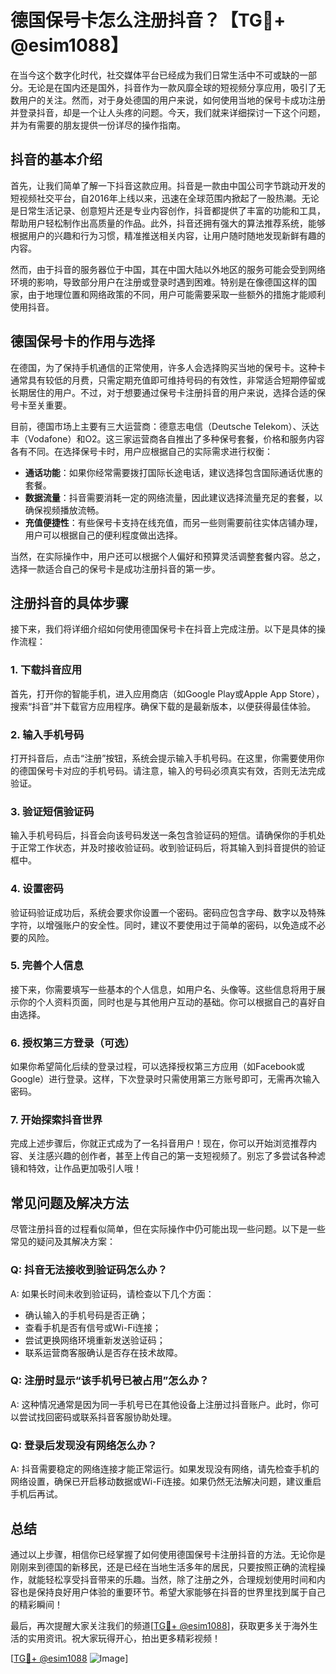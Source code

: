 # 德国保号卡怎么注册抖音？【TG💪+ @esim1088】

在当今这个数字化时代，社交媒体平台已经成为我们日常生活中不可或缺的一部分。无论是在国内还是国外，抖音作为一款风靡全球的短视频分享应用，吸引了无数用户的关注。然而，对于身处德国的用户来说，如何使用当地的保号卡成功注册并登录抖音，却是一个让人头疼的问题。今天，我们就来详细探讨一下这个问题，并为有需要的朋友提供一份详尽的操作指南。

## 抖音的基本介绍

首先，让我们简单了解一下抖音这款应用。抖音是一款由中国公司字节跳动开发的短视频社交平台，自2016年上线以来，迅速在全球范围内掀起了一股热潮。无论是日常生活记录、创意短片还是专业内容创作，抖音都提供了丰富的功能和工具，帮助用户轻松制作出高质量的作品。此外，抖音还拥有强大的算法推荐系统，能够根据用户的兴趣和行为习惯，精准推送相关内容，让用户随时随地发现新鲜有趣的内容。

然而，由于抖音的服务器位于中国，其在中国大陆以外地区的服务可能会受到网络环境的影响，导致部分用户在注册或登录时遇到困难。特别是在像德国这样的国家，由于地理位置和网络政策的不同，用户可能需要采取一些额外的措施才能顺利使用抖音。

## 德国保号卡的作用与选择

在德国，为了保持手机通信的正常使用，许多人会选择购买当地的保号卡。这种卡通常具有较低的月费，只需定期充值即可维持号码的有效性，非常适合短期停留或长期居住的用户。不过，对于想要通过保号卡注册抖音的用户来说，选择合适的保号卡至关重要。

目前，德国市场上主要有三大运营商：德意志电信（Deutsche Telekom）、沃达丰（Vodafone）和O2。这三家运营商各自推出了多种保号套餐，价格和服务内容各有不同。在选择保号卡时，用户应根据自己的实际需求进行权衡：

- **通话功能**：如果你经常需要拨打国际长途电话，建议选择包含国际通话优惠的套餐。
- **数据流量**：抖音需要消耗一定的网络流量，因此建议选择流量充足的套餐，以确保视频播放流畅。
- **充值便捷性**：有些保号卡支持在线充值，而另一些则需要前往实体店铺办理，用户可以根据自己的便利程度做出选择。

当然，在实际操作中，用户还可以根据个人偏好和预算灵活调整套餐内容。总之，选择一款适合自己的保号卡是成功注册抖音的第一步。

## 注册抖音的具体步骤

接下来，我们将详细介绍如何使用德国保号卡在抖音上完成注册。以下是具体的操作流程：

### 1. 下载抖音应用

首先，打开你的智能手机，进入应用商店（如Google Play或Apple App Store），搜索“抖音”并下载官方应用程序。确保下载的是最新版本，以便获得最佳体验。

### 2. 输入手机号码

打开抖音后，点击“注册”按钮，系统会提示输入手机号码。在这里，你需要使用你的德国保号卡对应的手机号码。请注意，输入的号码必须真实有效，否则无法完成验证。

### 3. 验证短信验证码

输入手机号码后，抖音会向该号码发送一条包含验证码的短信。请确保你的手机处于正常工作状态，并及时接收验证码。收到验证码后，将其输入到抖音提供的验证框中。

### 4. 设置密码

验证码验证成功后，系统会要求你设置一个密码。密码应包含字母、数字以及特殊字符，以增强账户的安全性。同时，建议不要使用过于简单的密码，以免造成不必要的风险。

### 5. 完善个人信息

接下来，你需要填写一些基本的个人信息，如用户名、头像等。这些信息将用于展示你的个人资料页面，同时也是与其他用户互动的基础。你可以根据自己的喜好自由选择。

### 6. 授权第三方登录（可选）

如果你希望简化后续的登录过程，可以选择授权第三方应用（如Facebook或Google）进行登录。这样，下次登录时只需使用第三方账号即可，无需再次输入密码。

### 7. 开始探索抖音世界

完成上述步骤后，你就正式成为了一名抖音用户！现在，你可以开始浏览推荐内容、关注感兴趣的创作者，甚至上传自己的第一支短视频了。别忘了多尝试各种滤镜和特效，让作品更加吸引人哦！

## 常见问题及解决方法

尽管注册抖音的过程看似简单，但在实际操作中仍可能出现一些问题。以下是一些常见的疑问及其解决方案：

### Q: 抖音无法接收到验证码怎么办？

A: 如果长时间未收到验证码，请检查以下几个方面：
- 确认输入的手机号码是否正确；
- 查看手机是否有信号或Wi-Fi连接；
- 尝试更换网络环境重新发送验证码；
- 联系运营商客服确认是否存在技术故障。

### Q: 注册时显示“该手机号已被占用”怎么办？

A: 这种情况通常是因为同一手机号已在其他设备上注册过抖音账户。此时，你可以尝试找回密码或联系抖音客服协助处理。

### Q: 登录后发现没有网络怎么办？

A: 抖音需要稳定的网络连接才能正常运行。如果发现没有网络，请先检查手机的网络设置，确保已开启移动数据或Wi-Fi连接。如果仍然无法解决问题，建议重启手机后再试。

## 总结

通过以上步骤，相信你已经掌握了如何使用德国保号卡注册抖音的方法。无论你是刚刚来到德国的新移民，还是已经在当地生活多年的居民，只要按照正确的流程操作，就能轻松享受抖音带来的乐趣。当然，除了注册之外，合理规划使用时间和内容也是保持良好用户体验的重要环节。希望大家能够在抖音的世界里找到属于自己的精彩瞬间！

最后，再次提醒大家关注我们的频道[[TG💪+ @esim1088](https://t.me/s/esim1088)]，获取更多关于海外生活的实用资讯。祝大家玩得开心，拍出更多精彩视频！

[[TG💪+ @esim1088](https://t.me/s/esim1088) ![Image](https://i.postimg.cc/4NQfJmqS/Snipaste-2025-05-13-00-14-12.png)]